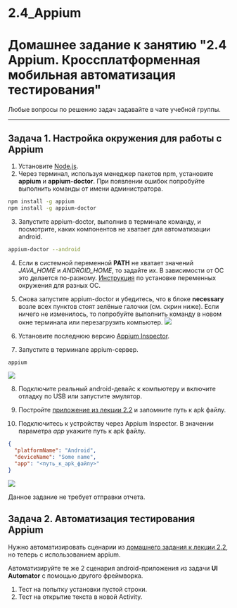 # 2.4_Appium

# Домашнее задание к занятию "2.4 Appium. Кроссплатформенная мобильная автоматизация тестирования"

Любые вопросы по решению задач задавайте в чате учебной группы.

---

## Задача 1. Настройка окружения для работы с Appium

1. Установите [Node.js](https://nodejs.org/en/download/).
2. Через терминал, используя менеджер пакетов npm, установите **appium** и **appium-doctor**. При появлении ошибок попробуйте выполнить команды от имени администратора.
```bash
npm install -g appium
npm install -g appium-doctor
```
3. Запустите appium-doctor, выполнив в терминале команду, и посмотрите, каких компонентов не хватает для автоматизации android.
```bash
appium-doctor --android
```
4. Если в системной переменной **PATH** не хватает значений *JAVA_HOME* и *ANDROID_HOME*, то задайте их. В зависимости от ОС это делается по-разному. [Инструкция](https://www.baeldung.com/java-home-on-windows-7-8-10-mac-os-x-linux) по установке переменных окружения для разных ОС.

5. Снова запустите appium-doctor и убедитесь, что в блоке **necessary** возле всех пунктов стоят зелёные галочки (см. скрин ниже). Если ничего не изменилось, то попробуйте выполнить команду в новом окне терминала или перезагрузить компьютер.
![](screenshots/appium-doctor-android.png)

6. Установите последнюю версию [Appium Inspector](https://github.com/appium/appium-inspector/releases).

7. Запустите в терминале appium-сервер.
```bash
appium
```
![](screenshots/appium.png)

8. Подключите реальный android-девайс к компьютеру и включите отладку по USB или запустите эмулятор.

9. Постройте [приложение из лекции 2.2](https://github.com/netology-code/mqa-homeworks/tree/main/2.2%20UI%20Automator/sample) и запомните путь к apk файлу.

10. Подключитесь к устройству через Appium Inspector. В значении параметра *app* укажите путь к apk файлу.
```json
{
  "platformName": "Android",
  "deviceName": "Some name",
  "app": "<путь_к_apk_файлу>"
}

```
![](screenshots/appium-inspector.png)

Данное задание не требует отправки отчета.

## Задача 2. Автоматизация тестирования Appium

Нужно автоматизировать сценарии из [домашнего задания к лекции 2.2](https://github.com/netology-code/mqa-homeworks/blob/main/2.2%20UI%20Automator/2.2.md), но теперь с использованием appium.

Автоматизируйте те же 2 сценария android-приложения из задачи **UI Automator** с помощью другого фреймворка.
1. Тест на попытку установки пустой строки.
1. Тест на открытие текста в новой Activity.

